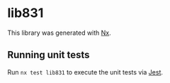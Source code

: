 # lib831

This library was generated with [Nx](https://nx.dev).

## Running unit tests

Run `nx test lib831` to execute the unit tests via [Jest](https://jestjs.io).
